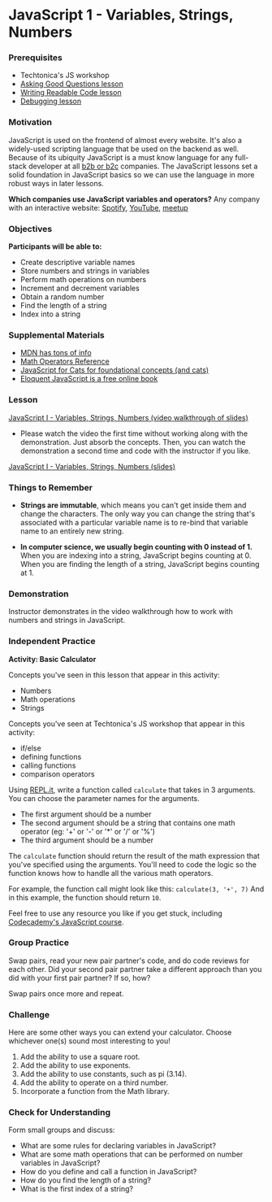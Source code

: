 # JavaScript 1 - Variables, Strings, Numbers

### Prerequisites

- Techtonica's JS workshop
- [Asking Good Questions lesson](/onboarding/asking-good-questions.md)
- [Writing Readable Code lesson](/writing-readable-code/writing-readable-code.md)
- [Debugging lesson](/debugging/debugging.md)

### Motivation

JavaScript is used on the frontend of almost every website. It's also a widely-used scripting language that be used on the backend as well. Because of its ubiquity JavaScript is a must know language for any full-stack developer at all [b2b or b2c](https://www.pacificcommunityventures.org/2017/05/17/5-differences-b2b-b2c-marketing/?gclid=Cj0KCQiAg_HhBRDNARIsAGHLV51RW8N0nJmvZRmBq-4NbywQnskSo4dj2aS1qGh_6f2A00WlhlTQjmgaAlSOEALw_wcB) companies. The JavaScript lessons set a solid foundation in JavaScript basics so we can use the language in more robust ways in later lessons.

**Which companies use JavaScript variables and operators?** Any company with an interactive website: [Spotify](https://www.spotify.com/us/), [YouTube](https://www.youtube.com/), [meetup](https://www.meetup.com/)

### Objectives

**Participants will be able to:**

- Create descriptive variable names
- Store numbers and strings in variables
- Perform math operations on numbers
- Increment and decrement variables
- Obtain a random number
- Find the length of a string
- Index into a string

### Supplemental Materials

- [MDN has tons of info](https://developer.mozilla.org/)
- [Math Operators Reference](https://developer.mozilla.org/en-US/docs/Web/JavaScript/Reference/Operators/Arithmetic_Operators)
- [JavaScript for Cats for foundational concepts (and cats)](http://jsforcats.com/)
- [Eloquent JavaScript is a free online book](http://eloquentjavascript.net/)

### Lesson

[JavaScript I - Variables, Strings, Numbers (video walkthrough of slides)](https://drive.google.com/file/d/173Mr4ZNKdIPbYnNNfT3eoIajPpttIeMp/view?usp=sharing)

- Please watch the video the first time without working along with the demonstration. Just absorb the concepts. Then, you can watch the demonstration a second time and code with the instructor if you like.

[JavaScript I - Variables, Strings, Numbers (slides)](https://drive.google.com/open?id=1WIm5UCQL9TOsmW5X6suapBhyEqtk8Y2oLKb5gUqbzus)

### Things to Remember

- **Strings are immutable**, which means you can't get inside them and change the characters. The only way you can change the string that's associated with a particular variable name is to re-bind that variable name to an entirely new string.

- **In computer science, we usually begin counting with 0 instead of 1.** When you are indexing into a string, JavaScript begins counting at 0. When you are finding the length of a string, JavaScript begins counting at 1.

### Demonstration

Instructor demonstrates in the video walkthrough how to work with numbers and strings in JavaScript.

### Independent Practice

**Activity: Basic Calculator**

Concepts you've seen in this lesson that appear in this activity:

- Numbers
- Math operations
- Strings

Concepts you've seen at Techtonica's JS workshop that appear in this activity:

- if/else
- defining functions
- calling functions
- comparison operators

Using [REPL.it](https://www.repl.it), write a function called `calculate` that takes in 3 arguments. You can choose the parameter names for the arguments.

- The first argument should be a number
- The second argument should be a string that contains one math operator (eg: '+' or '-' or '\*' or '/' or '%')
- The third argument should be a number

The `calculate` function should return the result of the math expression that you've specified using the arguments. You'll need to code the logic so the function knows how to handle all the various math operators.

For example, the function call might look like this: `calculate(3, '+', 7)`
And in this example, the function should return `10`.

Feel free to use any resource you like if you get stuck, including [Codecademy's JavaScript course](https://www.codecademy.com/learn/introduction-to-javascript).

### Group Practice

Swap pairs, read your new pair partner's code, and do code reviews for each other.
Did your second pair partner take a different approach than you did with your first pair partner? If so, how?

Swap pairs once more and repeat.

### Challenge

Here are some other ways you can extend your calculator. Choose whichever one(s) sound most interesting to you!

1. Add the ability to use a square root.
2. Add the ability to use exponents.
3. Add the ability to use constants, such as pi (3.14).
4. Add the ability to operate on a third number.
5. Incorporate a function from the Math library.

### Check for Understanding

Form small groups and discuss:

- What are some rules for declaring variables in JavaScript?
- What are some math operations that can be performed on number variables in JavaScript?
- How do you define and call a function in JavaScript?
- How do you find the length of a string?
- What is the first index of a string?
